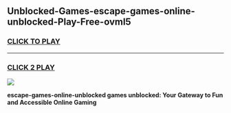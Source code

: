 
## Unblocked-Games-escape-games-online-unblocked-Play-Free-ovml5
<h3>
<a href="https://premium76.site?title=escape-games-online-unblocked&ref=23A">CLICK TO PLAY</a></h3>
<hr>

<h3>
<a href="https://premium76.site?title=escape-games-online-unblocked&ref=23A">CLICK 2 PLAY</a>
  
</h3>

<a href="https://premium76.site?title=escape-games-online-unblocked&ref=23A"><img src="https://clearcache.store/games.png"></a>


**escape-games-online-unblocked games unblocked: Your Gateway to Fun and Accessible Online Gaming**
